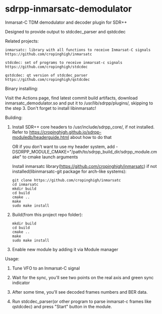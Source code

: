 # sdrpp-inmarsatc-demodulator
Inmarsat-C TDM demodulator and decoder plugin for SDR++

Designed to provide output to stdcdec_parser and qstdcdec

Related projects:

    inmarsatc: library with all functions to receive Inmarsat-C signals
    https://github.com/cropinghigh/inmarsatc

    stdcdec: set of programs to receive inmarsat-c signals
    https://github.com/cropinghigh/stdcdec

    qstdcdec: qt version of stdcdec_parser
    https://github.com/cropinghigh/qstdcdec

Binary installing:

Visit the Actions page, find latest commit build artifacts, download inmarsatc_demodulator.so and put it to /usr/lib/sdrpp/plugins/, skipping to the step 3. Don't forget to install libinmarsatc!

Building:

  1.  Install SDR++ core headers to /usr/include/sdrpp_core/, if not installed. Refer to https://cropinghigh.github.io/sdrpp-moduledb/headerguide.html about how to do that

      OR if you don't want to use my header system, add -DSDRPP_MODULE_CMAKE="/path/to/sdrpp_build_dir/sdrpp_module.cmake" to cmake launch arguments

      Install inmarsatc library(https://github.com/cropinghigh/inmarsatc) if not installed(libinmarsatc-git package for arch-like systems):

          git clone https://github.com/cropinghigh/inmarsatc
          cd inmarsatc
          mkdir build
          cd build
          cmake ..
          make
          sudo make install

  2.  Build(from this project repo folder):

          mkdir build
          cd build
          cmake ..
          make
          sudo make install

  3.  Enable new module by adding it via Module manager

Usage:

  1.  Tune VFO to an Inmarsat-C signal

  2.  Wait for the sync, you'll see two points on the real axis and green sync indicator

  3.  After some time, you'll see decoded frames numbers and BER data.

  4.  Run stdcdec_parser(or other program to parse inmarsat-c frames like qstdcdec) and press "Start" button in the module.
